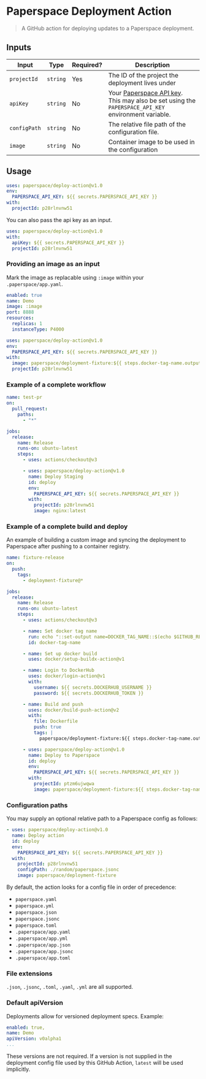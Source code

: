 # Paperspace Deployment Action

> A GitHub action for deploying updates to a Paperspace deployment.

## Inputs

| Input        | Type     | Required? | Description                                                                                                                                           |
| ------------ | -------- | --------- | ----------------------------------------------------------------------------------------------------------------------------------------------------- |
| `projectId`  | `string` | Yes       | The ID of the project the deployment lives under                                                                                                      |
| `apiKey`     | `string` | No        | Your [Paperspace API key](https://console.paperspace.com/settings/apikeys). This may also be set using the `PAPERSPACE_API_KEY` environment variable. |
| `configPath` | `string` | No        | The relative file path of the configuration file.                                                                                                     |
| `image`      | `string` | No        | Container image to be used in the configuration                                                                                                       |                                                                                                 |

## Usage

```yaml
uses: paperspace/deploy-action@v1.0
env:
  PAPERSPACE_API_KEY: ${{ secrets.PAPERSPACE_API_KEY }}
with:
  projectId: p28rlnvnw51
```

You can also pass the api key as an input.

```yaml
uses: paperspace/deploy-action@v1.0
with:
  apiKey: ${{ secrets.PAPERSPACE_API_KEY }}
  projectId: p28rlnvnw51
```

### Providing an image as an input

Mark the image as replacable using `:image` within your `.paperspace/app.yaml`.

```yaml
enabled: true
name: Demo
image: :image
port: 8888
resources:
  replicas: 1
  instanceType: P4000
  ```


```yaml
uses: paperspace/deploy-action@v1.0
env:
  PAPERSPACE_API_KEY: ${{ secrets.PAPERSPACE_API_KEY }}
with:
  image: paperspace/deployment-fixture:${{ steps.docker-tag-name.outputs.DOCKER_TAG_NAME }})
  projectId: p28rlnvnw51
```

### Example of a complete workflow

```yaml
name: test-pr
on:
  pull_request:
    paths:
      - "*"

jobs:
  release:
    name: Release
    runs-on: ubuntu-latest
    steps:
      - uses: actions/checkout@v3

      - uses: paperspace/deploy-action@v1.0
        name: Deploy Staging
        id: deploy
        env:
          PAPERSPACE_API_KEY: ${{ secrets.PAPERSPACE_API_KEY }}
        with:
          projectId: p28rlnvnw51
          image: nginx:latest
```

### Example of a complete build and deploy

An example of building a custom image and syncing the deployment to Paperspace after pushing to a container registry.

```yaml
name: fixture-release
on:
  push:
    tags:
      - deployment-fixture@*

jobs:
  release:
    name: Release
    runs-on: ubuntu-latest
    steps:
      - uses: actions/checkout@v3

      - name: Set docker tag name
        run: echo "::set-output name=DOCKER_TAG_NAME::$(echo $GITHUB_REF | cut -d / -f 3 | sed 's/deployment-fixture@//')"
        id: docker-tag-name

      - name: Set up docker build
        uses: docker/setup-buildx-action@v1

      - name: Login to DockerHub
        uses: docker/login-action@v1
        with:
          username: ${{ secrets.DOCKERHUB_USERNAME }}
          password: ${{ secrets.DOCKERHUB_TOKEN }}

      - name: Build and push
        uses: docker/build-push-action@v2
        with:
          file: Dockerfile
          push: true
          tags: |
            paperspace/deployment-fixture:${{ steps.docker-tag-name.outputs.DOCKER_TAG_NAME }}

      - uses: paperspace/deploy-action@v1.0
        name: Deploy to Paperspace
        id: deploy
        env:
          PAPERSPACE_API_KEY: ${{ secrets.PAPERSPACE_API_KEY }}
        with:
          projectId: ptzm6ujwqwa
          image: paperspace/deployment-fixture:${{ steps.docker-tag-name.outputs.DOCKER_TAG_NAME }}

```

### Configuration paths

You may supply an optional relative path to a Paperspace config as follows:

```yaml
- uses: paperspace/deploy-action@v1.0
  name: Deploy action
  id: deploy
  env:
    PAPERSPACE_API_KEY: ${{ secrets.PAPERSPACE_API_KEY }}
  with:
    projectId: p28rlnvnw51
    configPath: ./random/paperspace.jsonc
    image: paperspace/deployment-fixture
```

By default, the action looks for a config file in order of precedence:

- `paperspace.yaml`
- `paperspace.yml`
- `paperspace.json`
- `paperspace.jsonc`
- `paperspace.toml`
- `.paperspace/app.yaml`
- `.paperspace/app.yml`
- `.paperspace/app.json`
- `.paperspace/app.jsonc`
- `.paperspace/app.toml`

### File extensions

`.json`, `.jsonc`, `.toml`, `.yaml`, `.yml` are all supported.

### Default apiVersion

Deployments allow for versioned deployment specs. Example:

```yaml
enabled: true,
name: Demo
apiVersion: v0alpha1
...
```

These versions are not required. If a version is not supplied in the deployment config file used by this GitHub Action, `latest` will be used implicitly.

